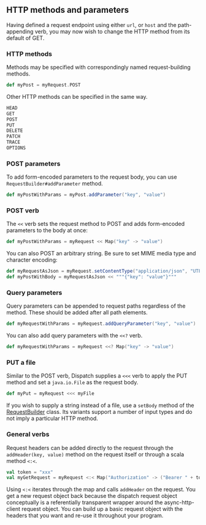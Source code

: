 HTTP methods and parameters
---------------------------

Having defined a request endpoint using either `url`, or `host` and
the path-appending verb, you may now wish to change the HTTP method
from its default of GET.

### HTTP methods

Methods may be specified with correspondingly named request-building
methods.

```scala
def myPost = myRequest.POST
```

Other HTTP methods can be specified in the same way.

```scala
HEAD
GET
POST
PUT
DELETE
PATCH
TRACE
OPTIONS
```

### POST parameters

To add form-encoded parameters to the request body, you can use
`RequestBuilder#addParameter` method.

```scala
def myPostWithParams = myPost.addParameter("key", "value")
```

### POST verb

The `<<` verb sets the request method to POST and adds form-encoded
parameters to the body at once:

```scala
def myPostWithParams = myRequest << Map("key" -> "value")
```

You can also POST an arbitrary string. Be sure to set MIME media type
and character encoding:

```scala
def myRequestAsJson = myRequest.setContentType("application/json", "UTF-8")
def myPostWithBody = myRequestAsJson << """{"key": "value"}"""
```

### Query parameters

Query parameters can be appended to request paths regardless of the
method. These should be added after all path elements.

```scala
def myRequestWithParams = myRequest.addQueryParameter("key", "value")
```

You can also add query parameters with the `<<?` verb.

```scala
def myRequestWithParams = myRequest <<? Map("key" -> "value")
```

### PUT a file

Similar to the POST verb, Dispatch supplies a `<<<` verb to apply the
PUT method and set a `java.io.File` as the request body.

```scala
def myPut = myRequest <<< myFile
```

If you wish to supply a string instead of a file, use a `setBody`
method of the [RequestBuilder][rb] class. Its variants support a
number of input types and do not imply a particular HTTP method.

### General verbs
Request headers can be added directly to the request through the `addHeader(key, value)` method on the request itself or through a scala method `<:<`.

```scala
val token = "xxx"
val myGetRequest = myRequest <:< Map("Authorization" -> ("Bearer " + token))
```
Using `<:<` iterates through the map and calls `addHeader` on the request. You get a new request object back because the dispatch request object conceptually is a referentially transparent wrapper around the async-http-client request object. You can build up a basic request object with the headers that you want and re-use it throughout your program. 


[rb]: http://asynchttpclient.github.com/async-http-client/apidocs/com/ning/http/client/RequestBuilder.html
